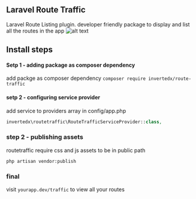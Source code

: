 ## Laravel Route Traffic
Laravel Route Listing plugin. developer friendly package to display and list all the routes in the app
![alt text](https://github.com/InvertedX/routetraffic-laravel-route-lising/raw/master/screen/screen1.png "Route traffic screenshot") 
## Install steps
#### Setp 1 - adding package as composer dependency
add packge as composer dependency
```composer require invertedx/route-traffic```

#### setp 2 - configuring service provider 

add service to providers array in config/app.php
```php
invertedx\routetraffic\RouteTrafficServiceProvider::class,
```  
### step 2 - publishing assets
routetraffic require css and js assets to be in public path
```
php artisan vendor:publish
```
### final
visit `yourapp.dev/traffic` to view all your routes


